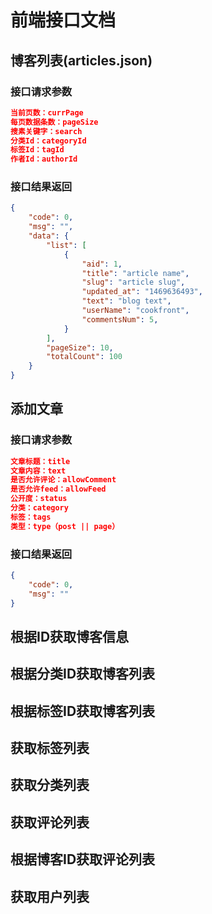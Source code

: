 前端接口文档
========

## 博客列表(articles.json)

### 接口请求参数

```json
当前页数：currPage
每页数据条数：pageSize
搜素关键字：search
分类Id：categoryId
标签Id：tagId
作者Id：authorId
```

### 接口结果返回

```json
{
	"code": 0,
	"msg": "",
	"data": {
		"list": [
			{
				"aid": 1,
				"title": "article name",
				"slug": "article slug",
				"updated_at": "1469636493",
				"text": "blog text",
				"userName": "cookfront",
				"commentsNum": 5,
			}
		],
		"pageSize": 10,
		"totalCount": 100
	}
}
```

## 添加文章

### 接口请求参数

```json
文章标题：title
文章内容：text
是否允许评论：allowComment
是否允许feed：allowFeed
公开度：status
分类：category
标签：tags
类型：type（post || page）
```

### 接口结果返回

```json
{
	"code": 0,
	"msg": ""
}
```

## 根据ID获取博客信息

## 根据分类ID获取博客列表

## 根据标签ID获取博客列表

## 获取标签列表

## 获取分类列表

## 获取评论列表

## 根据博客ID获取评论列表

## 获取用户列表
